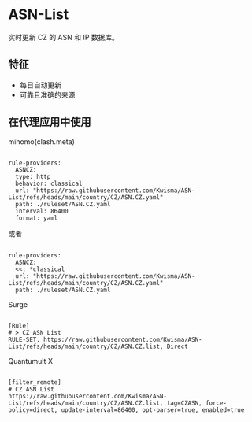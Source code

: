 
# ASN-List
    
实时更新 CZ 的 ASN 和 IP 数据库。
    
## 特征
    
- 每日自动更新
- 可靠且准确的来源
    
## 在代理应用中使用
    
mihomo(clash.meta)
   
<pre><code class="language-javascript">
rule-providers:
  ASNCZ:
  type: http
  behavior: classical
  url: "https://raw.githubusercontent.com/Kwisma/ASN-List/refs/heads/main/country/CZ/ASN.CZ.yaml"
  path: ./ruleset/ASN.CZ.yaml
  interval: 86400
  format: yaml
</code></pre>

或者

<pre><code class="language-javascript">
rule-providers:
  ASNCZ:
  <<: *classical
  url: "https://raw.githubusercontent.com/Kwisma/ASN-List/refs/heads/main/country/CZ/ASN.CZ.yaml"
  path: ./ruleset/ASN.CZ.yaml
</code></pre>
    
Surge
    
<pre><code class="language-javascript">
[Rule]
# > CZ ASN List
RULE-SET, https://raw.githubusercontent.com/Kwisma/ASN-List/refs/heads/main/country/CZ/ASN.CZ.list, Direct
</code></pre>
    
Quantumult X
    
<pre><code class="language-javascript">
[filter_remote]
# CZ ASN List
https://raw.githubusercontent.com/Kwisma/ASN-List/refs/heads/main/country/CZ/ASN.CZ.list, tag=CZASN, force-policy=direct, update-interval=86400, opt-parser=true, enabled=true
</code></pre>

